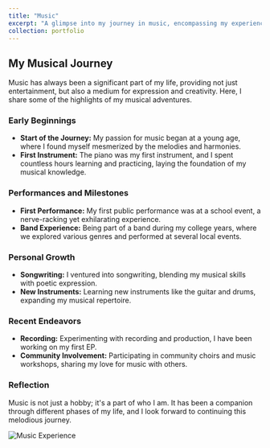 ```yaml
---
title: "Music"
excerpt: "A glimpse into my journey in music, encompassing my experiences, performances, and the joy it brings.<br/><img src='/images/500x300.png'>"
collection: portfolio
---
```


## My Musical Journey

Music has always been a significant part of my life, providing not just entertainment, but also a medium for expression and creativity. Here, I share some of the highlights of my musical adventures.

### Early Beginnings
- **Start of the Journey:** My passion for music began at a young age, where I found myself mesmerized by the melodies and harmonies.
- **First Instrument:** The piano was my first instrument, and I spent countless hours learning and practicing, laying the foundation of my musical knowledge.

### Performances and Milestones
- **First Performance:** My first public performance was at a school event, a nerve-racking yet exhilarating experience.
- **Band Experience:** Being part of a band during my college years, where we explored various genres and performed at several local events.

### Personal Growth
- **Songwriting:** I ventured into songwriting, blending my musical skills with poetic expression.
- **New Instruments:** Learning new instruments like the guitar and drums, expanding my musical repertoire.

### Recent Endeavors
- **Recording:** Experimenting with recording and production, I have been working on my first EP.
- **Community Involvement:** Participating in community choirs and music workshops, sharing my love for music with others.

### Reflection
Music is not just a hobby; it's a part of who I am. It has been a companion through different phases of my life, and I look forward to continuing this melodious journey.

![Music Experience](/images/music-experience.png)

